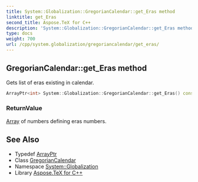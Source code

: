 ```yaml
---
title: System::Globalization::GregorianCalendar::get_Eras method
linktitle: get_Eras
second_title: Aspose.TeX for C++
description: 'System::Globalization::GregorianCalendar::get_Eras method. Gets list of eras existing in calendar in C++.'
type: docs
weight: 700
url: /cpp/system.globalization/gregoriancalendar/get_eras/
---
```

## GregorianCalendar::get_Eras method


Gets list of eras existing in calendar.

```cpp
ArrayPtr<int> System::Globalization::GregorianCalendar::get_Eras() const override
```


### ReturnValue

[Array](../../../system/array/) of numbers defining eras numbers.

## See Also

* Typedef [ArrayPtr](../../../system/arrayptr/)
* Class [GregorianCalendar](../)
* Namespace [System::Globalization](../../)
* Library [Aspose.TeX for C++](../../../)
